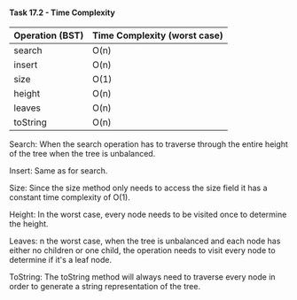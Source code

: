 #### Task 17.2 - Time Complexity

| Operation (BST)     | Time Complexity (worst case)    |
| ------------------- | ------------------------------- |
| search              |             O(n)                |
| insert              |             O(n)                |
| size                |             O(1)                |
| height              |             O(n)                |
| leaves              |             O(n)                |
| toString            |             O(n)                |


Search:
When the search operation has to traverse through the entire height of the tree when the tree is unbalanced.

Insert:
Same as for search.

Size:
Since the size method only needs to access the size field it has a constant time complexity of O(1).

Height:
In the worst case, every node needs to be visited once to determine the height.

Leaves:
n the worst case, when the tree is unbalanced and each node has either no children or one child, the operation needs to visit every node to determine if it's a leaf node.

ToString:
The toString method will always need to traverse every node in order to generate a string representation of the tree.